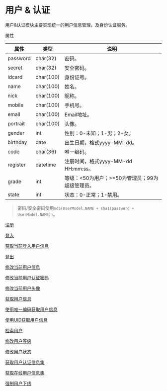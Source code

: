 # 用户 & 认证

用户&认证模块主要实现统一的用户信息管理，及身份认证服务。

属性

|属性|类型|说明|
|---|---|---|
|password|char(32)|密码。|
|secret|char(32)|安全密码。|
|idcard|char(100)|身份证号。|
|name|char(100)|姓名。|
|nick|char(100)|昵称。|
|mobile|char(100)|手机号。|
|email|char(100)|Email地址。|
|portrait|char(100)|头像。|
|gender|int|性别：0-未知；1-男；2-女。|
|birthday|date|出生日期，格式yyyy-MM-dd。|
|code|char(36)|唯一编码。|
|register|datetime|注册时间，格式yyyy-MM-dd HH:mm:ss。|
|grade|int|等级：<50为用户；>=50为管理员；99为超级管理员。|
|state|int|状态：0-正常；1-禁用。|
> 密码/安全密码使用`md5(UserModel.NAME + sha1(password + UserModel.NAME))`。

[注册](doc/sign-up.md)

[登入](doc/sign-in.md)

[获取当前登入用户信息](doc/sign.md)

[登出](doc/sign-out.md)

[修改当前用户信息](doc/modify.md)

[修改当前用户认证密码](doc/password.md)

[修改当前用户头像](doc/portrait.md)

[获取用户信息](doc/get.md)

[使用唯一编码获取用户信息](doc/find-by-code.md)

[使用UID获取用户信息](doc/find-by-uid.md)

[检索用户](doc/query.md)

[修改用户等级](doc/grade.md)

[修改用户状态](doc/state.md)

[获取用户认证信息集](doc/auth/query.md)

[获取在线用户信息集](doc/online/query.md)

[强制用户下线](doc/online/sign-out.md)
